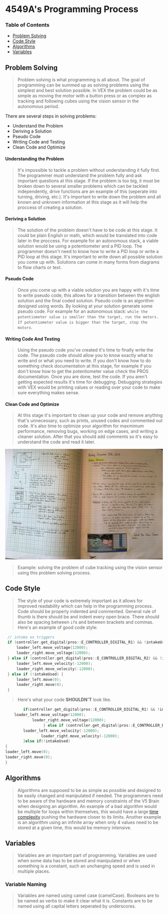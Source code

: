 # 4549A's Programming Process
### Table of Contents
* [Problem Solving](#Problem-Solving)
* [Code Style](#Code-Style)
* [Algorithms](#Algorithms)
* [Variables](#Variables)

## Problem Solving
> Problem solving is what programming is all about. The goal of programming can be summed up as solving problems using the simplest and best solution possible. In VEX the problem could be as simple as moving the motor with a button press or as complex as tracking and following cubes using the vision sensor in the autonomous period. 

There are several steps in solving problems: 
* Understand the Problem
* Deriving a Solution
* Pseudo Code
* Writing Code and Testing
* Clean Code and Optimize

#### Understanding the Problem 
> It's impossible to tackle a problem without understanding it fully first. The programmer must understand the problem fully and ask important questions at this stage. If the problem is too big, it must be broken down to several smaller problems which can be tackled independently, drive functions are an example of this (seperate into turning, driving, etc.). It's important to write down the problem and all known and unknown information at this stage as it will help the proccess of creating a solution. 

#### Deriving a Solution
> The solution of the problem doesn't have to be code at this stage. It could be plain English or math, which would be translated into code later in the proccess. For example for an autonomous stack, a viable solution would be using a potentiometer and a PID loop. The programmer doesn't need to know how to write a PID loop or write a PID loop at this stage. It's important to write down all possible solution you come up with. Solutions can come in many forms from diagrams to flow charts or text. 

#### Pseudo Code 
> Once you come up with a viable solution you are happy with it's time to write pseudo code, this allows for a transition between the english solution and the final coded solution. Pseudo code is an algorithm designed using words. By looking at your solution generate some pseudo code. For example for an autonomous stack: `while the potentiometer value is smaller than the target, run the motors. If potentiometer value is bigger than the target, stop the motors`. 

#### Writing Code And Testing
> Using the pseudo code you've created it's time to finally write the code. The pseudo code should allow you to know exactly what to write and or what you need to write. If you don't know how to do something check documentation at this stage, for example if you don't know how to get the potentiometer value check the PROS documentation. Once you are done, test the code. If you aren't getting expected results it's time for debugging. Debugging strategies with VEX would be printing values or reading over your code to make sure everything makes sense. 

#### Clean Code and Optimize
> At this stage it's important to clean up your code and remove anything that's unnecessary, such as prints, unused codes and commented out code. It's also time to optimize your algorithm for maxmimum performance, removing bugs, working on edge cases, and writing a cleaner solution. After that you should add comments so it's easy to understand the code and read it later.  

![An Example](https://github.com/Sajantoor/4549A/blob/documentation/docs/Vision%20Sensor%20Problem%20Solving.jpg)
> Example: solving the problem of cube tracking using the vision sensor using this problem solving process.

## Code Style
> The style of your code is extremely important as it allows for improved readability which can help in the programming process. Code should be properly indented and commented. General rule of thumb is there should be and indent every open brace. There should also be spacing between `if`s and between brackets and commas. Here's an example of good code style: 

```cpp
 // intake on triggers
 if (controller.get_digital(pros::E_CONTROLLER_DIGITAL_R1) && !intakeUsed) {
     loader_left.move_voltage(12000);
     loader_right.move_voltage(12000);
 } else if (controller.get_digital(pros::E_CONTROLLER_DIGITAL_R2) && !intakeUsed) {
     loader_left.move_velocity(-12000);
     loader_right.move_velocity(-12000);
 } else if (!intakeUsed) {
     loader_left.move(0);
     loader_right.move(0);
 }

```
> Here's what your code **SHOULDN'T** look like.
```cpp
		if(controller.get_digital(pros::E_CONTROLLER_DIGITAL_R1) && !intakeUsed)     {
	loader_left.move_voltage(12000);
			loader_right.move_voltage(12000);
		         } else if (controller.get_digital(pros::E_CONTROLLER_DIGITAL_R2) && !intakeUsed) {
		loader_left.move_velocity(-12000);
	     		loader_right.move_velocity(-12000);
	   	}else if(!intakeUsed) 
{
loader_left.move(0);
loader_right.move(0);
}
```

## Algorithms
> Algorithms are supposed to be as simple as possible and designed to be easily changed and manipulated if needed. The programmers need to be aware of the hardware and memory constraints  of the V5 Brain when designing an algorithm. An example of a bad algorithm would be multiple for loops within themselves, this would have a large [time complexity](https://en.wikipedia.org/wiki/Time_complexity) pushing the hardware closer to its limits. Another example is an algorithm using an infinite array when only 4 values need to be stored at a given time, this would be memory intensive. 

## Variables
> Variables are an important part of programming. Variables are used when some data has to be stored and manipulated or when something is a constant, such an unchanging speed and is used in multiple places. 

### Variable Naming
> Variables are named using camel case (camelCase). Booleans are to be named as verbs to make it clear what it is. Constants are to be named using all capital letters seperated by underscores.
